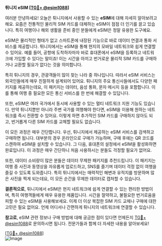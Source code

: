 **튀니지 eSIM [[TG💪+ @esim1088](https://t.me/s/esim1088)]**

여러분 안녕하세요! 오늘은 튀니지에서 사용할 수 있는 **eSIM**에 대해 자세히 알아보려고 해요. 요즘은 전통적인 물리적 SIM 카드를 대체하는 eSIM이 점점 더 인기를 끌고 있습니다. 특히 여행이나 해외 생활을 준비 중인 분들에게 eSIM은 정말 유용한 도구예요.

eSIM은 물리적인 형태가 없고 스마트폰에 내장된 기능으로 바로 데이터 연결과 통화 서비스를 제공합니다. 튀니지에서는 eSIM을 통해 현지의 모바일 네트워크와 쉽게 연결할 수 있어요. 예를 들어, 공항에 도착하자마자 바로 휴대폰에서 eSIM을 등록하고 네트워크에 가입할 수 있다는 말이죠! 이는 시간을 아끼고 번거로운 물리적 SIM 카드를 구매하거나 교환할 필요가 없다는 것을 의미합니다.

특히 튀니지의 경우, 관광객들이 많이 찾는 나라 중 하나입니다. 따라서 eSIM 서비스는 외국인들에게 매우 친절하게 설계되어 있어요. 튀니지의 주요 통신사들에서도 다양한 패키지를 제공하는데요, 이 패키지는 데이터, 음성 통화, 문자 메시지 등을 포함합니다. 이를 통해 여행 중 필요한 모든 통신 서비스를 한 번에 해결할 수 있답니다.

또한, eSIM은 여러 국가에서 동시에 사용할 수 있는 멀티 네트워크 지원 기능도 있습니다. 만약 튀니지뿐만 아니라 주변 국가를 여행해야 한다면, eSIM을 이용해 원하는 네트워크를 즉시 전환할 수 있어요. 이렇게 하면 추가적인 SIM 카드를 구매하지 않아도 되고, 번거롭게 다른 SIM 카드를 교체할 필요도 없습니다.

이 모든 과정은 매우 간단합니다. 우선, 튀니지에서 제공하는 eSIM 서비스를 검색하고 구매하면 됩니다. 대부분의 경우 온라인으로 구매가 가능하며, 구매 후에는 QR 코드를 스캔하여 eSIM을 설치할 수 있습니다. 그 다음, 휴대폰의 설정에서 eSIM을 활성화하면 완료입니다. 이 과정은 매우 간단하니 처음 사용하시는 분들도 걱정할 필요가 없어요.

또한, 데이터 소비량이 많은 분들은 데이터 무제한 패키지를 추천드립니다. 이 패키지는 여행 중 사진과 동영상을 자유롭게 업로드하고, SNS를 즐기며 데이터 걱정 없이 여행을 즐길 수 있도록 도와줍니다. 특히 튀니지에서는 매력적인 해변과 유적지를 방문하며 많은 사진을 찍게 되는데요, 이 모든 순간을 무제한 데이터로 캡처할 수 있습니다.

**결론적으로**, 튀니지에서 eSIM은 현지 네트워크에 쉽게 연결할 수 있는 편리한 방법이며, 특히 여행객들에게 매우 유용한 제품입니다. 시간을 절약하고, 불필요한 번거로움을 피할 수 있는 eSIM을 사용해보세요. 이제 더 이상 복잡한 SIM 카드 교체나 구매에 대한 고민은 필요 없어요. 언제 어디서나 간편하게 튀니지의 네트워크에 연결할 수 있습니다.

**참고로**, eSIM 관련 정보나 구매 방법에 대해 궁금한 점이 있다면 언제든지 [TG💪+ @esim1088](https://t.me/s/esim1088)로 문의하시면 됩니다. 전문가들과 함께 더 자세한 내용을 알아보세요!

[[TG💪+ @esim1088](https://t.me/s/esim1088)]  
![Image](https://i.postimg.cc/Y0z9fWf4/image.png)